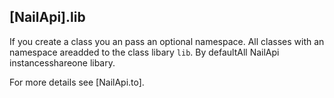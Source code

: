 [NailApi].lib
-------------
If you create a class you an pass an optional namespace.
All classes with an namespace areadded to the class libary `lib`.
By defaultAll NailApi instancesshareone libary.

For more details see [NailApi.to].
